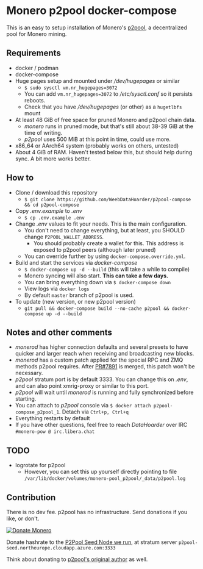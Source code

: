 # Monero p2pool docker-compose

This is an easy to setup installation of Monero's [p2pool](https://github.com/SChernykh/p2pool), a decentralized pool for Monero mining.

## Requirements
* docker / podman
* docker-compose
* Huge pages setup and mounted under _/dev/hugepages_ or similar
  * `$ sudo sysctl vm.nr_hugepages=3072`
  * You can add `vm.nr_hugepages=3072` to _/etc/sysctl.conf_ so it persists reboots.
  * Check that you have _/dev/hugepages_ (or other) as a `hugetlbfs` mount
* At least 48 GiB of free space for pruned Monero and p2pool chain data.
  * _monero_ runs in pruned mode, but that's still about 38-39 GiB at the time of writing.
  * _p2pool_ uses 500 MiB at this point in time, could use more.
* x86_64 or AArch64 system (probably works on others, untested)
* About 4 GiB of RAM. Haven't tested below this, but should help during sync. A bit more works better. 

## How to
* Clone / download this repository
  * `$ git clone https://github.com/WeebDataHoarder/p2pool-compose && cd p2pool-compose`
* Copy _.env.example_ to _.env_
  * `$ cp .env.example .env`
* Change _.env_ values to fit your needs. This is the main configuration.
  * You don't need to change everything, but at least, you SHOULD change `P2POOL_WALLET_ADDRESS`.
    * You should probably create a wallet for this. This address is exposed to p2pool peers (although later pruned)
  * You can override further by using `docker-compose.override.yml`.
* Build and start the services via _docker-compose_
  * `$ docker-compose up -d --build` (this will take a while to compile)
  * Monero syncing will also start. **This can take a few days.**
  * You can bring everything down via `$ docker-compose down`
  * View logs via `docker logs`
  * By default `master` branch of p2pool is used.
* To update (new version, or new p2pool version)
  * `git pull && docker-compose build --no-cache p2pool && docker-compose up -d --build`

## Notes and other comments
* _monerod_ has higher connection defaults and several presets to have quicker and larger reach when receiving and broadcasting new blocks.
* _monerod_ has a custom patch applied for the special RPC and ZMQ methods p2pool requires. After [PR#7891](https://github.com/monero-project/monero/pull/7891) is merged, this patch won't be necessary. 
* _p2pool_ stratum port is by default 3333. You can change this on _.env_, and can also point xmrig-proxy or similar to this port.
* _p2pool_ will wait until _monerod_ is running and fully synchronized before starting.
* You can attach to _p2pool_ console via `$ docker attach p2pool-compose_p2pool_1`. Detach via `Ctrl+p, Ctrl+q` 
* Everything restarts by default
* If you have other questions, feel free to reach _DataHoarder_ over IRC `#monero-pow @ irc.libera.chat`

## TODO
* logrotate for p2pool
  * However, you can set this up yourself directly pointing to file `/var/lib/docker/volumes/monero-pool_p2pool/_data/p2pool.log`

## Contribution
There is no dev fee. p2pool has no infrastructure. Send donations if you like, or don't.

[![Donate Monero](https://img.shields.io/badge/Donate-Monero-green.svg)](monero:4AeEwC2Uik2Zv4uooAUWjQb2ZvcLDBmLXN4rzSn3wjBoY8EKfNkSUqeg5PxcnWTwB1b2V39PDwU9gaNE5SnxSQPYQyoQtr7)

Donate hashrate to the [P2Pool Seed Node we run](https://p2pool-seed.northeurope.cloudapp.azure.com), at stratum server `p2pool-seed.northeurope.cloudapp.azure.com:3333`

Think about donating to [p2pool's original author](https://github.com/SChernykh/p2pool#donations) as well. 